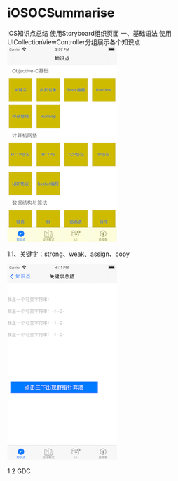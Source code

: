 # iOSOCSummarise
 iOS知识点总结
 使用Storyboard组织页面
 一、基础语法
 使用UICollectionViewController分组展示各个知识点
 ![image](https://github.com/Ahaoplus/iOSOCSummarise/blob/master/Snapshots/tabbar0.png)
 
   1.1、关键字：strong、weak、assign、copy
   
   ![image](https://github.com/Ahaoplus/iOSOCSummarise/blob/master/Snapshots/oc-keywords.png)

   1.2 GDC
   
